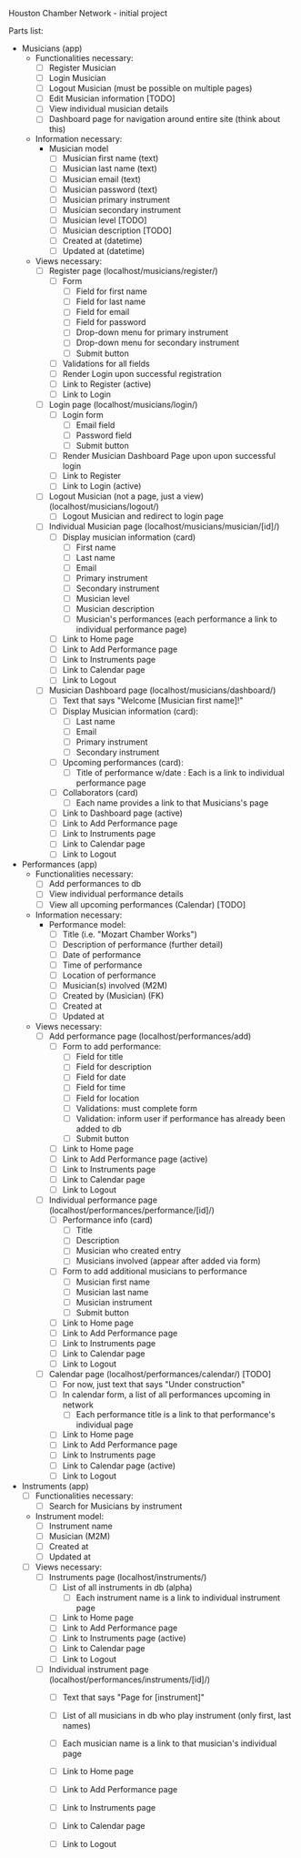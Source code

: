 Houston Chamber Network - initial project

Parts list:

- Musicians (app)
	- Functionalities necessary:
		- [ ] Register Musician
		- [ ] Login Musician
		- [ ] Logout Musician (must be possible on multiple pages)
		- [ ] Edit Musician information [TODO]
		- [ ] View individual musician details
		- [ ] Dashboard page for navigation around entire site (think about this)

	- Information necessary:
		- Musician model
			- [ ] Musician first name (text)
			- [ ] Musician last name (text)
			- [ ] Musician email (text)
			- [ ] Musician password (text)
			- [ ] Musician primary instrument
			- [ ] Musician secondary instrument
			- [ ] Musician level [TODO]
			- [ ] Musician description [TODO]
			- [ ] Created at (datetime)
			- [ ] Updated at (datetime)

	- Views necessary:
		- [ ] Register page (localhost/musicians/register/)
			- [ ] Form
				- [ ] Field for first name
				- [ ] Field for last name
				- [ ] Field for email
				- [ ] Field for password
				- [ ] Drop-down menu for primary instrument
				- [ ] Drop-down menu for secondary instrument
				- [ ] Submit button
			- [ ] Validations for all fields
			- [ ] Render Login upon successful registration
			- [ ] Link to Register (active)
			- [ ] Link to Login 

		- [ ] Login page (localhost/musicians/login/)
			- [ ] Login form 
				- [ ] Email field
				- [ ] Password field
				- [ ] Submit button
			- [ ] Render Musician Dashboard Page upon upon successful login
			- [ ] Link to Register
			- [ ] Link to Login (active)

		- [ ] Logout Musician (not a page, just a view) (localhost/musicians/logout/)
			- [ ] Logout Musician and redirect to login page

		- [ ] Individual Musician page (localhost/musicians/musician/[id]/)
			- [ ] Display musician information (card)
				- [ ] First name
				- [ ] Last name
				- [ ] Email
				- [ ] Primary instrument
				- [ ] Secondary instrument
				- [ ] Musician level
				- [ ] Musician description
				- [ ] Musician's performances (each performance a link to individual performance page)
			- [ ] Link to Home page 
			- [ ] Link to Add Performance page
			- [ ] Link to Instruments page
			- [ ] Link to Calendar page
			- [ ] Link to Logout 

		- [ ] Musician Dashboard page (localhost/musicians/dashboard/)
			- [ ] Text that says "Welcome [Musician first name]!"
			- [ ] Display Musician information (card):
				- [ ] Last name
				- [ ] Email
				- [ ] Primary instrument
				- [ ] Secondary instrument
			- [ ] Upcoming performances (card):
				- [ ] Title of performance w/date : Each is a link to individual performance page
			- [ ] Collaborators (card) 
				- [ ] Each name provides a link to that Musicians's page
			- [ ] Link to Dashboard page (active)
			- [ ] Link to Add Performance page
			- [ ] Link to Instruments page
			- [ ] Link to Calendar page
			- [ ] Link to Logout

- Performances (app)
	- Functionalities necessary:
		- [ ] Add performances to db
		- [ ] View individual performance details
		- [ ] View all upcoming performances (Calendar) [TODO]

	- Information necessary:
		- Performance model:
			- [ ] Title (i.e. "Mozart Chamber Works")
			- [ ] Description of performance (further detail)
			- [ ] Date of performance
			- [ ] Time of performance
			- [ ] Location of performance
			- [ ] Musician(s) involved (M2M)
			- [ ] Created by (Musician) (FK)
			- [ ] Created at
			- [ ] Updated at

	- Views necessary:
		- [ ] Add performance page (localhost/performances/add)
			- [ ] Form to add performance:
				- [ ] Field for title
				- [ ] Field for description
				- [ ] Field for date
				- [ ] Field for time
				- [ ] Field for location
				- [ ] Validations: must complete form
				- [ ] Validation: inform user if performance has already been added to db
				- [ ] Submit button
			- [ ] Link to Home page
			- [ ] Link to Add Performance page (active)
			- [ ] Link to Instruments page
			- [ ] Link to Calendar page
			- [ ] Link to Logout

		- [ ] Individual performance page (localhost/performances/performance/[id]/)
			- [ ] Performance info (card)
				- [ ] Title 
				- [ ] Description
				- [ ] Musician who created entry
				- [ ] Musicians involved (appear after added via form)
			- [ ] Form to add additional musicians to performance
				- [ ] Musician first name
				- [ ] Musician last name
				- [ ] Musician instrument
				- [ ] Submit button
			- [ ] Link to Home page
			- [ ] Link to Add Performance page
			- [ ] Link to Instruments page
			- [ ] Link to Calendar page
			- [ ] Link to Logout

		- [ ] Calendar page (localhost/performances/calendar/) [TODO]
			- [ ] For now, just text that says "Under construction"
			- [ ] In calendar form, a list of all performances upcoming in network
				- [ ] Each performance title is a link to that performance's individual page
			- [ ] Link to Home page
			- [ ] Link to Add Performance page
			- [ ] Link to Instruments page
			- [ ] Link to Calendar page (active)
			- [ ] Link to Logout

- Instruments (app)
	- [ ] Functionalities necessary:
		- [ ] Search for Musicians by instrument

	- Instrument model:
		- [ ] Instrument name
		- [ ] Musician (M2M)
		- [ ] Created at
		- [ ] Updated at

	- [ ] Views necessary:
		- [ ] Instruments page (localhost/instruments/)
			- [ ] List of all instruments in db (alpha)
				- [ ] Each instrument name is a link to individual instrument page
			- [ ] Link to Home page
			- [ ] Link to Add Performance page
			- [ ] Link to Instruments page (active)
			- [ ] Link to Calendar page
			- [ ] Link to Logout

		- [ ] Individual instrument page (localhost/performances/instruments/[id]/)
			- [ ] Text that says "Page for [instrument]"
			- [ ] List of all musicians in db who play instrument (only first, last names)
			- [ ] Each musician name is a link to that musician's individual page
			- [ ] Link to Home page
			- [ ] Link to Add Performance page
			- [ ] Link to Instruments page
			- [ ] Link to Calendar page
			- [ ] Link to Logout
		




